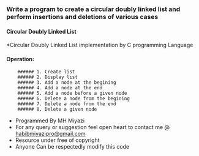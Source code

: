 ### Write a program to create a circular doubly linked list and perform insertions and deletions of various cases
#### Circular Doubly Linked List

*Circular Doubly Linked List implementation by C programming Language
#### Operation:
        ###### 1. Create list
        ###### 2. Display list
        ###### 3. Add a node at the begining
        ###### 4. Add a node at the end
        ###### 5. Add a node before a given node
        ###### 6. Delete a node from the begining
        ###### 7. Delete a node from the end
        ###### 8. Delete a given node

 * Programmed By MH Miyazi
 * For any query or suggestion feel open heart to contact me @ habibmiyazipro@gmail.com
 * Resource under free of copyright
 * Anyone Can be respectedly modify this code
 
 
